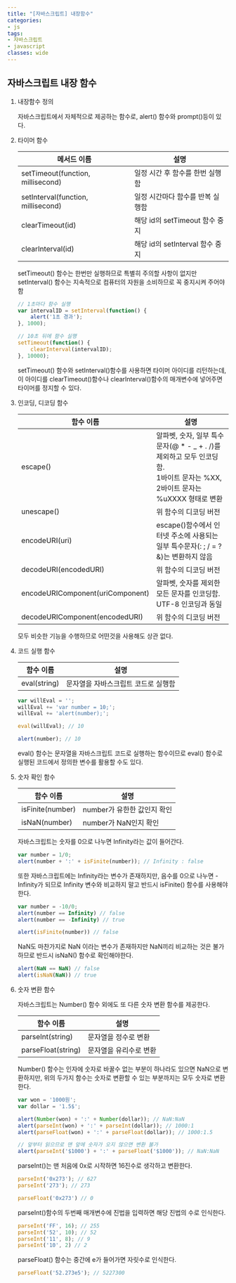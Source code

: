 ```yaml
---
title: "[자바스크립트] 내장함수"
categories:
- js
tags:
- 자바스크립트
- javascript
classes: wide
---
```



## 자바스크립트 내장 함수



1. 내장함수 정의



	자바스크립트에서 자체적으로 제공하는 함수로, alert() 함수와 prompt()등이 있다.



2. 타이머 함수



	| 메서드 이름|설명 |
	|---|---|
	| setTimeout(function, millisecond)|일정 시간 후 함수를 한번 실행함 |
	| setInterval(function, millisecond)|일정 시간마다 함수를 반복 실행함 |
	| clearTimeout(id)|해당 id의 setTimeout 함수 중지 |
	| clearInterval(id)|해당 id의 setInterval 함수 중지 |



	setTimeout() 함수는 한번만 실행하므로 특별히 주의할 사항이 없지만 setInterval() 함수는 지속적으로 컴퓨터의 자원을 소비하므로 꼭 중지시켜 주어야 함



	```javascript
	// 1초마다 함수 실행
	var intervalID = setInterval(function() {
		alert('1초 경과');
	}, 1000);

	// 10초 뒤에 함수 실행
	setTimeout(function() {
		clearInterval(intervalID);
	}, 10000);
	```



	setTimeout() 함수와 setInterval()함수를 사용하면 타이머 아이디를 리턴하는데, 이 아이디를 clearTimeout()함수나 clearInterval()함수의 매개변수에 넣어주면 타이머를 정지할 수 있다.



3. 인코딩, 디코딩 함수



	| 함수 이름|설명 |
	|---|---|
	| escape()|알파벳, 숫자, 일부 특수문자(@ * - _ + . /)를 제외하고 모두 인코딩함.<br>1바이트 문자는 %XX, 2바이트 문자는 %uXXXX 형태로 변환 |
	| unescape()|위 함수의 디코딩 버전 |
	| encodeURI(uri)|escape()함수에서 인터넷 주소에 사용되는 일부 특수문자(: ; / = ? &)는 변환하지 않음 |
	| decodeURI(encodedURI)|위 함수의 디코딩 버전 |
	| encodeURIComponent(uriComponent)|알파벳, 숫자를 제외한 모든 문자를 인코딩함.<br>UTF-8 인코딩과 동일 |
	| decodeURIComponent(encodedURI)|위 함수의 디코딩 버전 |



	모두 비슷한 기능을 수행하므로 어떤것을 사용해도 상관 없다.



4. 코드 실행 함수



	| 함수 이름|설명 |
	|---|---|
	| eval(string)|문자열을 자바스크립트 코드로 실행함 |



	```javascript
	var willEval = '';
	willEval += 'var number = 10;';
	willEval += 'alert(number);';

	eval(willEval); // 10

	alert(number); // 10
	```



	eval() 함수는 문자열을 자바스크립트 코드로 실행하는 함수이므로 eval() 함수로 실행된 코드에서 정의한 변수를 활용할 수도 있다.



5. 숫자 확인 함수



	| 함수 이름|설명 |
	|---|---|
	| isFinite(number)|number가 유한한 값인지 확인 |
	| isNaN(number)|number가 NaN인지 확인 |



	자바스크립트는 숫자를 0으로 나누면 Infinity라는 값이 들어간다.



	```javascript
	var number = 1/0;
	alert(number + ':' + isFinite(number)); // Infinity : false
	```



	또한 자바스크립트에는 Infinity라는 변수가 존재하지만, 음수를 0으로 나누면 -Infinity가 되므로 Infinity 변수와 비교하지 말고 반드시 isFinite() 함수를 사용해야 한다.
	


	```javascript
	var number = -10/0;
	alert(number == Infinity) // false
	alert(number == -Infinity) // true

	alert(isFinite(number)) // false
	```
	


	NaN도 마찬가지로 NaN 이라는 변수가 존재하지만 NaN끼리 비교하는 것은 불가하므로 반드시 isNaN() 함수로 확인해야한다.



	```javascript
	alert(NaN == NaN) // false
	alert(isNaN(NaN)) // true
	```



6. 숫자 변환 함수



	자바스크립트는 Number() 함수 외에도 또 다른 숫자 변환 함수를 제공한다.



	| 함수 이름|설명 |
	|---|---|
	| parseInt(string)|문자열을 정수로 변환 |
	| parseFloat(string)|문자열을 유리수로 변환 |



	Number() 함수는 인자에 숫자로 바꿀수 없는 부분이 하나라도 있으면 NaN으로 변환하지만, 위의 두가지 함수는 숫자로 변환할 수 있는 부분까지는 모두 숫자로 변환한다.



	```javascript
	var won = '1000원';
	var dollar = '1.5$';

	alert(Number(won) + ':' + Number(dollar)); // NaN:NaN
	alert(parseInt(won) + ':' + parseInt(dollar)); // 1000:1
	alert(parseFloat(won) + ':' + parseFloat(dollar)); // 1000:1.5

	// 앞부터 읽으므로 맨 앞에 숫자가 오지 않으면 변환 불가
	alert(parseInt('$1000') + ':' + parseFloat('$1000')); // NaN:NaN
	```



	parseInt()는 맨 처음에 0x로 시작하면 16진수로 생각하고 변환한다.



	```javascript
	parseInt('0x273'); // 627
	parseInt('273'); // 273

	parseFloat('0x273') // 0
	```



	parseInt()함수의 두번째 매개변수에 진법을 입력하면 해당 진법의 수로 인식한다.



	```javascript
	parseInt('FF', 16); // 255
	parseInt('52', 10); // 52
	parseInt('11', 8); // 9
	parseInt('10', 2) // 2
	```



	parseFloat() 함수는 중간에 e가 들어가면 자릿수로 인식한다.

	```javascript
	parseFloat('52.273e5'); // 5227300
	```
